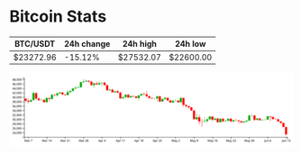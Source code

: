 # Bitcoin Stats

BTC/USDT|24h change|24h high|24h low|
|---|---|---|---|
|$23272.96|-15.12%|$27532.07|$22600.00|

<img src="./chart.svg">
